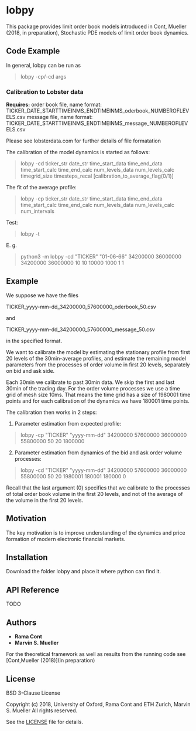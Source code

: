 # lobpy


This package provides limit order book models introduced in Cont, Mueller (2018, in preparation), Stochastic PDE models of limit order book dynamics.

## Code Example



In general, lobpy can be run as

> lobpy -cp/-cd args


### Calibration to Lobster data

**Requires:**
order book file, name format: TICKER_DATE_STARTTIMEINMS_ENDTIMEINMS_oderbook_NUMBEROFLEVELS.csv
message file, name format: TICKER_DATE_STARTTIMEINMS_ENDTIMEINMS_message_NUMBEROFLEVELS.csv

Please see lobsterdata.com for further details of file formatation

The calibration of the model dynamics is started as follows:

> lobpy -cd ticker_str date_str time_start_data time_end_data time_start_calc time_end_calc num_levels_data num_levels_calc timegrid_size timesteps_recal [calibration_to_average_flag(0/1)]

The fit of the average profile: 

> lobpy -cp ticker_str date_str time_start_data time_end_data time_start_calc time_end_calc num_levels_data num_levels_calc num_intervals


Test:
> lobpy -t


E. g. 

> python3 -m lobpy -cd "TICKER" "01-06-66" 34200000 36000000 34200000 36000000 10 10 10000 1000 1 1



## Example

We suppose we have the files

TICKER_yyyy-mm-dd_34200000_57600000_oderbook_50.csv

and

TICKER_yyyy-mm-dd_34200000_57600000_message_50.csv

in the specified format.

We want to calibrate the model by estimating the stationary profile from first 20 levels of the 30min-average profiles, and estimate the remaining model parameters from the processes of order volume in first 20 levels, separately on bid and ask side. 

Each 30min we calibrate to past 30min data. We skip the first and last 30min of the trading day. 
For the order volume processes we use a time grid of mesh size 10ms. That means the time grid has a size of 1980001 time points and for each calibration of the dynamics we have 180001 time points.  

The calibration then works in 2 steps:

1) Parameter estimation from expected profile: 
> lobpy -cp "TICKER" "yyyy-mm-dd" 34200000 57600000 36000000 55800000 50 20 1800000

2) Parameter estimation from dynamics of the bid and ask order volume processes:

> lobpy -cd "TICKER" "yyyy-mm-dd" 34200000 57600000 36000000 55800000 50 20 1980001 180001 180000 0

Recall that the last argument (0) specifies that we calibrate to the processes of total order book volume in the first 20 levels, and not of the average of the volume in the first 20 levels. 


## Motivation

The key motivation is to improve understanding of the dynamics and price formation of modern electronic financial markets. 


## Installation

Download the folder lobpy and place it where python can find it. 

## API Reference

TODO


## Authors

* **Rama Cont** 
* **Marvin S. Mueller** 

For the theoretical framework as well as results from the running code see [Cont,Mueller (2018)](in preparation)


## License

BSD 3-Clause License

Copyright (c) 2018, University of Oxford, Rama Cont and ETH Zurich, Marvin S. Mueller
All rights reserved.

See the [LICENSE](LICENSE) file for details.

